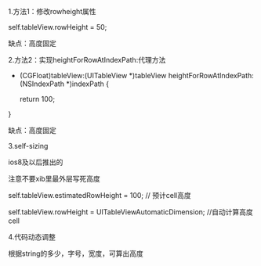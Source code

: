 1.方法1：修改rowheight属性

self.tableView.rowHeight = 50;

缺点：高度固定



2.方法2：实现heightForRowAtIndexPath:代理方法

- \(CGFloat\)tableView:\(UITableView \*\)tableView heightForRowAtIndexPath:\(NSIndexPath \*\)indexPath {

    return 100;

}

缺点：高度固定



3.self-sizing

ios8及以后推出的

注意不要xib里最外层写死高度

self.tableView.estimatedRowHeight = 100; // 预计cell高度

self.tableView.rowHeight = UITableViewAutomaticDimension; //自动计算高度cell



4.代码动态调整

根据string的多少，字号，宽度，可算出高度

